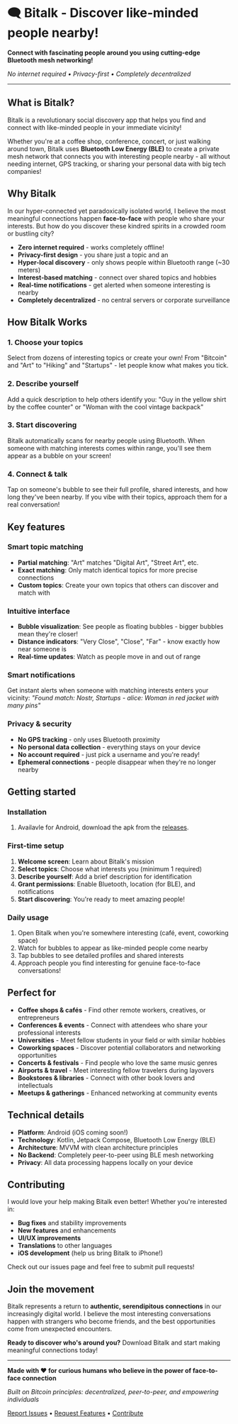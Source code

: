 # 🗨️ Bitalk - Discover like-minded people nearby!

**Connect with fascinating people around you using cutting-edge Bluetooth mesh networking!** 

*No internet required • Privacy-first • Completely decentralized*

---

## What is Bitalk?

Bitalk is a revolutionary social discovery app that helps you find and connect with like-minded people in your immediate vicinity!

Whether you're at a coffee shop, conference, concert, or just walking around town, Bitalk uses **Bluetooth Low Energy (BLE)** to create a private mesh network that connects you with interesting people nearby - all without needing internet, GPS tracking, or sharing your personal data with big tech companies!

## Why Bitalk

In our hyper-connected yet paradoxically isolated world, I believe the most meaningful connections happen **face-to-face** with people who share your interests. But how do you discover these kindred spirits in a crowded room or bustling city?

- **Zero internet required** - works completely offline!
- **Privacy-first design** - you share just a topic and an
- **Hyper-local discovery** - only shows people within Bluetooth range (~30 meters)
- **Interest-based matching** - connect over shared topics and hobbies
- **Real-time notifications** - get alerted when someone interesting is nearby
- **Completely decentralized** - no central servers or corporate surveillance

## How Bitalk Works

### 1. **Choose your topics**
Select from dozens of interesting topics or create your own! From "Bitcoin" and "Art" to "Hiking" and "Startups" - let people know what makes you tick.

### 2. **Describe yourself**
Add a quick description to help others identify you: "Guy in the yellow shirt by the coffee counter" or "Woman with the cool vintage backpack"

### 3. **Start discovering**
Bitalk automatically scans for nearby people using Bluetooth. When someone with matching interests comes within range, you'll see them appear as a bubble on your screen!

### 4. **Connect & talk**
Tap on someone's bubble to see their full profile, shared interests, and how long they've been nearby. If you vibe with their topics, approach them for a real conversation!

## Key features

### **Smart topic matching**
- **Partial matching**: "Art" matches "Digital Art", "Street Art", etc.
- **Exact matching**: Only match identical topics for more precise connections
- **Custom topics**: Create your own topics that others can discover and match with

### **Intuitive interface** 
- **Bubble visualization**: See people as floating bubbles - bigger bubbles mean they're closer!
- **Distance indicators**: "Very Close", "Close", "Far" - know exactly how near someone is
- **Real-time updates**: Watch as people move in and out of range

### **Smart notifications**
Get instant alerts when someone with matching interests enters your vicinity:
*"Found match: Nostr, Startups - alice: Woman in red jacket with many pins"*

### **Privacy & security**
- **No GPS tracking** - only uses Bluetooth proximity
- **No personal data collection** - everything stays on your device  
- **No account required** - just pick a username and you're ready!
- **Ephemeral connections** - people disappear when they're no longer nearby

## Getting started

### Installation
1. Availavle for Android, download the apk from the [releases](https://github.com/dtonon/bitalk/releases).

### First-time setup
1. **Welcome screen**: Learn about Bitalk's mission
2. **Select topics**: Choose what interests you (minimum 1 required)
3. **Describe yourself**: Add a brief description for identification  
4. **Grant permissions**: Enable Bluetooth, location (for BLE), and notifications
5. **Start discovering**: You're ready to meet amazing people!

### Daily usage
1. Open Bitalk when you're somewhere interesting (café, event, coworking space)
2. Watch for bubbles to appear as like-minded people come nearby
3. Tap bubbles to see detailed profiles and shared interests
4. Approach people you find interesting for genuine face-to-face conversations!

## Perfect for

- **Coffee shops & cafés** - Find other remote workers, creatives, or entrepreneurs
- **Conferences & events** - Connect with attendees who share your professional interests  
- **Universities** - Meet fellow students in your field or with similar hobbies
- **Coworking spaces** - Discover potential collaborators and networking opportunities
- **Concerts & festivals** - Find people who love the same music genres
- **Airports & travel** - Meet interesting fellow travelers during layovers
- **Bookstores & libraries** - Connect with other book lovers and intellectuals
- **Meetups & gatherings** - Enhanced networking at community events

## Technical details

- **Platform**: Android (iOS coming soon!)
- **Technology**: Kotlin, Jetpack Compose, Bluetooth Low Energy (BLE)
- **Architecture**: MVVM with clean architecture principles
- **No Backend**: Completely peer-to-peer using BLE mesh networking
- **Privacy**: All data processing happens locally on your device

## Contributing

I would love your help making Bitalk even better! Whether you're interested in:
- **Bug fixes** and stability improvements
- **New features** and enhancements  
- **UI/UX improvements**
- **Translations** to other languages
- **iOS development** (help us bring Bitalk to iPhone!)

Check out our issues page and feel free to submit pull requests!

## Join the movement

Bitalk represents a return to **authentic, serendipitous connections** in our increasingly digital world. I believe the most interesting conversations happen with strangers who become friends, and the best opportunities come from unexpected encounters.

**Ready to discover who's around you?** Download Bitalk and start making meaningful connections today! 

---

**Made with ❤️ for curious humans who believe in the power of face-to-face connection**

*Built on Bitcoin principles: decentralized, peer-to-peer, and empowering individuals*

[Report Issues](https://github.com/dtonon/bitalk/issues) • [Request Features](https://github.com/dtonon/bitalk/issues) • [Contribute](https://github.com/dtonon/bitalk/pulls)
